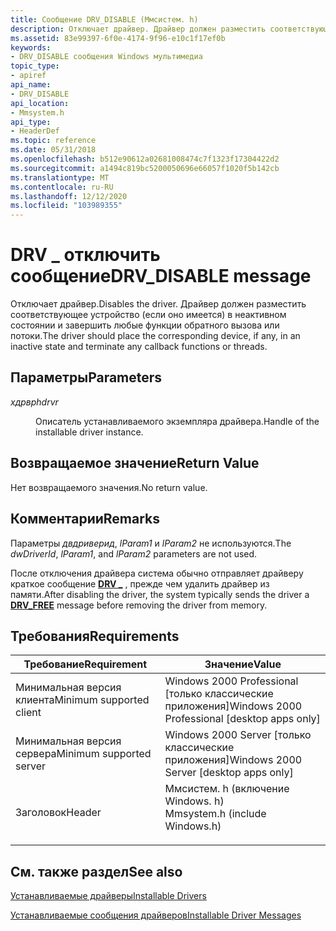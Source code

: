 ```yaml
---
title: Сообщение DRV_DISABLE (Ммсистем. h)
description: Отключает драйвер. Драйвер должен разместить соответствующее устройство (если оно имеется) в неактивном состоянии и завершить любые функции обратного вызова или потоки.
ms.assetid: 83e99397-6f0e-4174-9f96-e10c1f17ef0b
keywords:
- DRV_DISABLE сообщения Windows мультимедиа
topic_type:
- apiref
api_name:
- DRV_DISABLE
api_location:
- Mmsystem.h
api_type:
- HeaderDef
ms.topic: reference
ms.date: 05/31/2018
ms.openlocfilehash: b512e90612a02681008474c7f1323f17304422d2
ms.sourcegitcommit: a1494c819bc5200050696e66057f1020f5b142cb
ms.translationtype: MT
ms.contentlocale: ru-RU
ms.lasthandoff: 12/12/2020
ms.locfileid: "103989355"
---
```

# <a name="drv_disable-message"></a><span data-ttu-id="2112a-105">DRV \_ отключить сообщение</span><span class="sxs-lookup"><span data-stu-id="2112a-105">DRV\_DISABLE message</span></span>

<span data-ttu-id="2112a-106">Отключает драйвер.</span><span class="sxs-lookup"><span data-stu-id="2112a-106">Disables the driver.</span></span> <span data-ttu-id="2112a-107">Драйвер должен разместить соответствующее устройство (если оно имеется) в неактивном состоянии и завершить любые функции обратного вызова или потоки.</span><span class="sxs-lookup"><span data-stu-id="2112a-107">The driver should place the corresponding device, if any, in an inactive state and terminate any callback functions or threads.</span></span>

## <a name="parameters"></a><span data-ttu-id="2112a-108">Параметры</span><span class="sxs-lookup"><span data-stu-id="2112a-108">Parameters</span></span>

<dl> <dt>

<span data-ttu-id="2112a-109"><span id="hdrvr"></span><span id="HDRVR"></span>*хдрвр*</span><span class="sxs-lookup"><span data-stu-id="2112a-109"><span id="hdrvr"></span><span id="HDRVR"></span>*hdrvr*</span></span>
</dt> <dd>

<span data-ttu-id="2112a-110">Описатель устанавливаемого экземпляра драйвера.</span><span class="sxs-lookup"><span data-stu-id="2112a-110">Handle of the installable driver instance.</span></span>

</dd> </dl>

## <a name="return-value"></a><span data-ttu-id="2112a-111">Возвращаемое значение</span><span class="sxs-lookup"><span data-stu-id="2112a-111">Return Value</span></span>

<span data-ttu-id="2112a-112">Нет возвращаемого значения.</span><span class="sxs-lookup"><span data-stu-id="2112a-112">No return value.</span></span>

## <a name="remarks"></a><span data-ttu-id="2112a-113">Комментарии</span><span class="sxs-lookup"><span data-stu-id="2112a-113">Remarks</span></span>

<span data-ttu-id="2112a-114">Параметры *двдриверид*, *lParam1* и *lParam2* не используются.</span><span class="sxs-lookup"><span data-stu-id="2112a-114">The *dwDriverId*, *lParam1*, and *lParam2* parameters are not used.</span></span>

<span data-ttu-id="2112a-115">После отключения драйвера система обычно отправляет драйверу краткое сообщение [**DRV \_**](drv-free.md) , прежде чем удалить драйвер из памяти.</span><span class="sxs-lookup"><span data-stu-id="2112a-115">After disabling the driver, the system typically sends the driver a [**DRV\_FREE**](drv-free.md) message before removing the driver from memory.</span></span>

## <a name="requirements"></a><span data-ttu-id="2112a-116">Требования</span><span class="sxs-lookup"><span data-stu-id="2112a-116">Requirements</span></span>



| <span data-ttu-id="2112a-117">Требование</span><span class="sxs-lookup"><span data-stu-id="2112a-117">Requirement</span></span> | <span data-ttu-id="2112a-118">Значение</span><span class="sxs-lookup"><span data-stu-id="2112a-118">Value</span></span> |
|-------------------------------------|-----------------------------------------------------------------------------------------------------------|
| <span data-ttu-id="2112a-119">Минимальная версия клиента</span><span class="sxs-lookup"><span data-stu-id="2112a-119">Minimum supported client</span></span><br/> | <span data-ttu-id="2112a-120">Windows 2000 Professional \[только классические приложения\]</span><span class="sxs-lookup"><span data-stu-id="2112a-120">Windows 2000 Professional \[desktop apps only\]</span></span><br/>                                                |
| <span data-ttu-id="2112a-121">Минимальная версия сервера</span><span class="sxs-lookup"><span data-stu-id="2112a-121">Minimum supported server</span></span><br/> | <span data-ttu-id="2112a-122">Windows 2000 Server \[только классические приложения\]</span><span class="sxs-lookup"><span data-stu-id="2112a-122">Windows 2000 Server \[desktop apps only\]</span></span><br/>                                                      |
| <span data-ttu-id="2112a-123">Заголовок</span><span class="sxs-lookup"><span data-stu-id="2112a-123">Header</span></span><br/>                   | <dl> <span data-ttu-id="2112a-124"><dt>Ммсистем. h (включение Windows. h)</dt></span><span class="sxs-lookup"><span data-stu-id="2112a-124"><dt>Mmsystem.h (include Windows.h)</dt></span></span> </dl> |



## <a name="see-also"></a><span data-ttu-id="2112a-125">См. также раздел</span><span class="sxs-lookup"><span data-stu-id="2112a-125">See also</span></span>

<dl> <dt>

[<span data-ttu-id="2112a-126">Устанавливаемые драйверы</span><span class="sxs-lookup"><span data-stu-id="2112a-126">Installable Drivers</span></span>](installable-drivers.md)
</dt> <dt>

[<span data-ttu-id="2112a-127">Устанавливаемые сообщения драйверов</span><span class="sxs-lookup"><span data-stu-id="2112a-127">Installable Driver Messages</span></span>](installable-driver-messages.md)
</dt> </dl>

 

 





